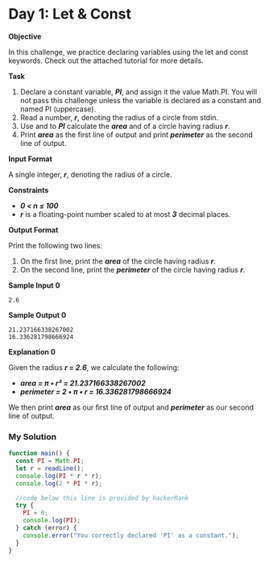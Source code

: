 # Day 1: Let & Const

**Objective**

In this challenge, we practice declaring variables using the let and const keywords. Check out the attached tutorial for more details.

**Task**

1. Declare a constant variable, **_PI_**, and assign it the value Math.PI. You will not pass this challenge unless the variable is declared as a constant and named PI (uppercase).
2. Read a number, **_r_**, denoting the radius of a circle from stdin.
3. Use and to **_PI_** calculate the **_area_** and of a circle having radius **_r_**.
4. Print **_area_** as the first line of output and print **_perimeter_** as the second line of output.

**Input Format**

A single integer, **_r_**, denoting the radius of a circle.

**Constraints**

- **_0 < n ≤ 100_**
- **_r_** is a floating-point number scaled to at most **_3_** decimal places.

**Output Format**

Print the following two lines:

1. On the first line, print the **_area_** of the circle having radius **_r_**.
2. On the second line, print the **_perimeter_** of the circle having radius **_r_**.

**Sample Input 0**

```
2.6
```

**Sample Output 0**

```
21.237166338267002
16.336281798666924
```

**Explanation 0**

Given the radius **_r = 2.6_**, we calculate the following:

- **_area = π • r² = 21.237166338267002_**
- **_perimeter = 2 • π • r = 16.336281798666924_**

We then print **_area_** as our first line of output and **_perimeter_** as our second line of output.

### My Solution

```javascript
function main() {
  const PI = Math.PI;
  let r = readLine();
  console.log(PI * r * r);
  console.log(2 * PI * r);

  //code below this line is provided by hackerRank
  try {
    PI = 0;
    console.log(PI);
  } catch (error) {
    console.error("You correctly declared 'PI' as a constant.");
  }
}
```

